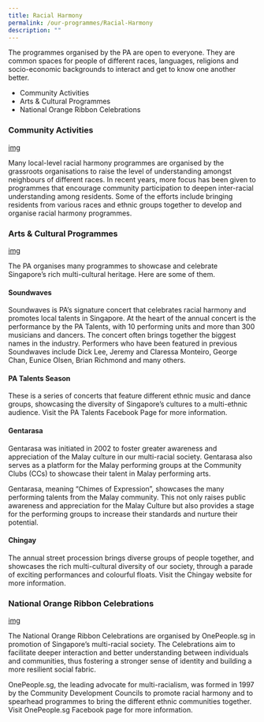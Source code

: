 ```yaml
---
title: Racial Harmony
permalink: /our-programmes/Racial-Harmony
description: ""
---
```

The programmes organised by the PA are open to everyone. They are common spaces for people of different races, languages, religions and socio-economic backgrounds to interact and get to know one another better.

* Community Activities
* Arts & Cultural Programmes
* National Orange Ribbon Celebrations

### Community Activities
[img]()

Many local-level racial harmony programmes are organised by the grassroots organisations to raise the level of understanding amongst neighbours of different races. In recent years, more focus has been given to programmes that encourage community participation to deepen inter-racial understanding among residents. Some of the efforts include bringing residents from various races and ethnic groups together to develop and organise racial harmony programmes.

 

### Arts & Cultural Programmes
[img]()

The PA organises many programmes to showcase and celebrate Singapore’s rich multi-cultural heritage. Here are some of them.

#### Soundwaves
Soundwaves is PA’s signature concert that celebrates racial harmony and promotes local talents in Singapore. At the heart of the annual concert is the performance by the PA Talents, with 10 performing units and more than 300 musicians and dancers. The concert often brings together the biggest names in the industry. Performers who have been featured in previous Soundwaves include Dick Lee, Jeremy and Claressa Monteiro, George Chan, Eunice Olsen, Brian Richmond and many others.

#### PA Talents Season
These is a series of concerts that feature different ethnic music and dance groups, showcasing the diversity of Singapore’s cultures to a multi-ethnic audience. Visit the PA Talents Facebook Page for more information.

#### Gentarasa
Gentarasa was initiated in 2002 to foster greater awareness and appreciation of the Malay culture in our multi-racial society.  Gentarasa also serves as a platform for the Malay performing groups at the Community Clubs (CCs) to showcase their talent in Malay performing arts.

Gentarasa, meaning “Chimes of Expression”, showcases the many performing talents from the Malay community. This not only raises public awareness and appreciation for the Malay Culture but also provides a stage for the performing groups to increase their standards and nurture their potential.

#### Chingay
The annual street procession brings diverse groups of people together, and showcases the rich multi-cultural diversity of our society, through a parade of exciting performances and colourful floats. Visit the Chingay website for more information.

 

### National Orange Ribbon Celebrations
[img]()

The National Orange Ribbon Celebrations are organised by OnePeople.sg in promotion of Singapore’s multi-racial society. The Celebrations aim to facilitate deeper interaction and better understanding between individuals and communities, thus fostering a stronger sense of identity and building a more resilient social fabric.

OnePeople.sg, the leading advocate for multi-racialism, was formed in 1997 by the Community Development Councils to promote racial harmony and to spearhead programmes to bring the different ethnic communities together. Visit OnePeople.sg Facebook page for more information.